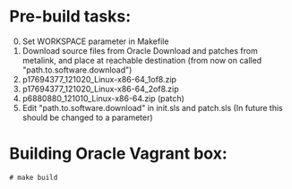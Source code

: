 Pre-build tasks:
================
0. Set WORKSPACE parameter in Makefile
0. Download source files from Oracle Download and patches from metalink, and place at reachable destination (from now on called "path.to.software.download")
1. p17694377_121020_Linux-x86-64_1of8.zip
1. p17694377_121020_Linux-x86-64_2of8.zip
1. p6880880_121010_Linux-x86-64.zip (patch)
0. Edit "path.to.software.download" in init.sls and patch.sls (In future this should be changed to a parameter)

Building Oracle Vagrant box:
============================
```
# make build
```
